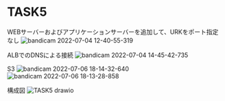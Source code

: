 # TASK5

WEBサーバーおよびアプリケーションサーバーを追加して、URKをポート指定なし
![bandicam 2022-07-04 12-40-55-319](https://user-images.githubusercontent.com/105532255/177515816-7d70764d-fd89-4764-9d2a-3c894620791b.jpg)

ALBでのDNSによる接続
![bandicam 2022-07-04 14-45-42-735](https://user-images.githubusercontent.com/105532255/177515881-ef180d0d-d5d0-4493-be97-9322a265e53d.jpg)

S3
![bandicam 2022-07-06 18-14-32-640](https://user-images.githubusercontent.com/105532255/177515916-c524447e-48b4-41c7-9fa6-d54faebf6323.jpg)
![bandicam 2022-07-06 18-13-28-858](https://user-images.githubusercontent.com/105532255/177515921-e2903167-e4f6-4936-82be-875171728fdc.jpg)

構成図
![TASK5 drawio](https://user-images.githubusercontent.com/105532255/177517208-a7a94eae-6443-482e-a59f-79ed39caa0fa.png)
